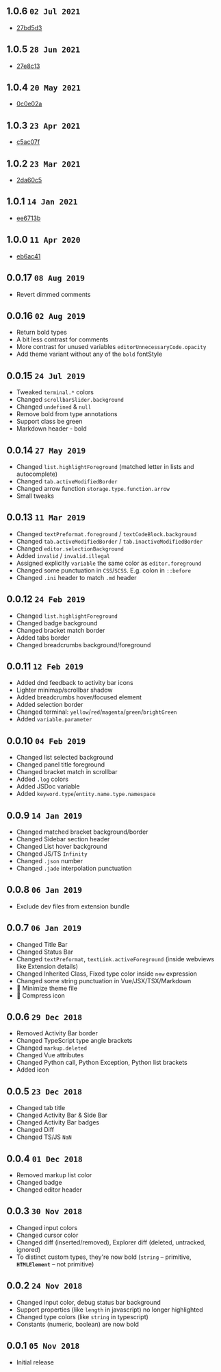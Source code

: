 ## 1.0.6 `02 Jul 2021`

- [27bd5d3](https://github.com/usernamehw/vscode-theme-prism/commit/27bd5d34274aec7a37de40862d752031426b4210)

## 1.0.5 `28 Jun 2021`

- [27e8c13](https://github.com/usernamehw/vscode-theme-prism/commit/27e8c132dc56e333279512039c7aefb5f4cdd3f0)

## 1.0.4 `20 May 2021`

- [0c0e02a](https://github.com/usernamehw/vscode-theme-prism/commit/0c0e02ad27b778f8543401c025adebafc9ed2fbd)

## 1.0.3 `23 Apr 2021`

- [c5ac07f](https://github.com/usernamehw/vscode-theme-prism/commit/c5ac07f1c1baf6ce7b9dc32b5ea0f1046079dbac)

## 1.0.2 `23 Mar 2021`

- [2da60c5](https://github.com/usernamehw/vscode-theme-prism/commit/2da60c57c68b531b87bdebf1752dbecf089fb16e)

## 1.0.1 `14 Jan 2021`

- [ee6713b](https://github.com/usernamehw/vscode-theme-prism/commit/ee6713b4d50a9b1ab5e03796d4368976781b37ab)

## 1.0.0 `11 Apr 2020`

- [eb6ac41](https://github.com/usernamehw/vscode-theme-prism/commit/eb6ac4136f912241f8431aa6a5e142b568af29e5)

## 0.0.17 `08 Aug 2019`

- Revert dimmed comments

## 0.0.16 `02 Aug 2019`

- Return bold types
- A bit less contrast for comments
- More contrast for unused variables `editorUnnecessaryCode.opacity`
- Add theme variant without any of the `bold` fontStyle

## 0.0.15 `24 Jul 2019`

- Tweaked `terminal.*` colors
- Changed `scrollbarSlider.background`
- Changed `undefined` & `null`
- Remove bold from type annotations
- Support class be green
- Markdown header - bold

## 0.0.14 `27 May 2019`

- Changed `list.highlightForeground` (matched letter in lists and autocomplete)
- Changed `tab.activeModifiedBorder`
- Changed arrow function  `storage.type.function.arrow`
- Small tweaks

## 0.0.13 `11 Mar 2019`

- Changed `textPreformat.foreground` / `textCodeBlock.background`
- Changed `tab.activeModifiedBorder` / `tab.inactiveModifiedBorder`
- Changed `editor.selectionBackground`
- Added `invalid` / `invalid.illegal`
- Assigned explicitly `variable` the same color as `editor.foreground`
- Changed some punctuation in `CSS`/`SCSS`. E.g. colon in `::before`
- Changed `.ini` header to match `.md` header

## 0.0.12 `24 Feb 2019`

- Changed `list.highlightForeground`
- Changed badge background
- Changed bracket match border
- Added tabs border
- Changed breadcrumbs background/foreground

## 0.0.11 `12 Feb 2019`

- Added dnd feedback to activity bar icons
- Lighter minimap/scrollbar shadow
- Added breadcrumbs hover/focused element
- Added selection border
- Changed terminal: `yellow`/`red`/`magenta`/`green`/`brightGreen`
- Added `variable.parameter`

## 0.0.10 `04 Feb 2019`

- Changed list selected background
- Changed panel title foreground
- Changed bracket match in scrollbar
- Added `.log` colors
- Added JSDoc variable
- Added `keyword.type`/`entity.name.type.namespace`

## 0.0.9 `14 Jan 2019`

- Changed matched bracket background/border
- Changed Sidebar section header
- Changed List hover background
- Changed JS/TS `Infinity`
- Changed `.json` number
- Changed `.jade` interpolation punctuation

## 0.0.8 `06 Jan 2019`

- Exclude dev files from extension bundle

## 0.0.7 `06 Jan 2019`

- Changed Title Bar
- Changed Status Bar
- Changed `textPreformat`, `textLink.activeForeground` (inside webviews like Extension details)
- Changed Inherited Class, Fixed type color inside `new` expression
- Changed some string punctuation in Vue/JSX/TSX/Markdown
- 🔨 Minimize theme file
- 🔨 Compress icon

## 0.0.6 `29 Dec 2018`

- Removed Activity Bar border
- Changed TypeScript type angle brackets
- Changed `markup.deleted`
- Changed Vue attributes
- Changed Python call, Python Exception, Python list brackets
- Added icon

## 0.0.5 `23 Dec 2018`

- Changed tab title
- Changed Activity Bar & Side Bar
- Changed Activity Bar badges
- Changed Diff
- Changed TS/JS `NaN`

## 0.0.4 `01 Dec 2018`

- Removed markup list color
- Changed badge
- Changed editor header

## 0.0.3 `30 Nov 2018`

- Changed input colors
- Changed cursor color
- Changed diff (inserted/removed), Explorer diff (deleted, untracked, ignored)
- To distinct custom types, they're now bold (`string` – primitive, **`HTMLElement`** – not primitive)

## 0.0.2 `24 Nov 2018`

- Changed input color, debug status bar background
- Support properties (like `length` in javascript) no longer highlighted
- Changed type colors (like `string` in typescript)
- Constants (numeric, boolean) are now bold

## 0.0.1 `05 Nov 2018`
- Initial release
